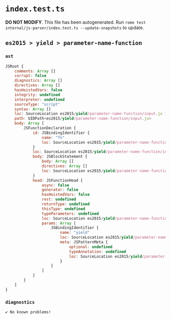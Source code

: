 # `index.test.ts`

**DO NOT MODIFY**. This file has been autogenerated. Run `rome test internal/js-parser/index.test.ts --update-snapshots` to update.

## `es2015 > yield > parameter-name-function`

### `ast`

```javascript
JSRoot {
	comments: Array []
	corrupt: false
	diagnostics: Array []
	directives: Array []
	hasHoistedVars: false
	integrity: undefined
	interpreter: undefined
	sourceType: "script"
	syntax: Array []
	loc: SourceLocation es2015/yield/parameter-name-function/input.js 1:0-1:21
	path: UIDPath<es2015/yield/parameter-name-function/input.js>
	body: Array [
		JSFunctionDeclaration {
			id: JSBindingIdentifier {
				name: "fn"
				loc: SourceLocation es2015/yield/parameter-name-function/input.js 1:9-1:11 (fn)
			}
			loc: SourceLocation es2015/yield/parameter-name-function/input.js 1:0-1:21
			body: JSBlockStatement {
				body: Array []
				directives: Array []
				loc: SourceLocation es2015/yield/parameter-name-function/input.js 1:19-1:21
			}
			head: JSFunctionHead {
				async: false
				generator: false
				hasHoistedVars: false
				rest: undefined
				returnType: undefined
				thisType: undefined
				typeParameters: undefined
				loc: SourceLocation es2015/yield/parameter-name-function/input.js 1:11-1:18
				params: Array [
					JSBindingIdentifier {
						name: "yield"
						loc: SourceLocation es2015/yield/parameter-name-function/input.js 1:12-1:17 (yield)
						meta: JSPatternMeta {
							optional: undefined
							typeAnnotation: undefined
							loc: SourceLocation es2015/yield/parameter-name-function/input.js 1:12-1:17
						}
					}
				]
			}
		}
	]
}
```

### `diagnostics`

```
✔ No known problems!

```
